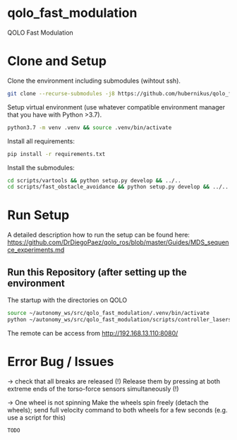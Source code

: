 # qolo_fast_modulation
QOLO Fast Modulation


# Clone and Setup
Clone the environment including submodules (wihtout ssh).
``` bash
git clone --recurse-submodules -j8 https://github.com/hubernikus/qolo_fast_modulation
```

Setup virtual environment (use whatever compatible environment manager that you have with Python >3.7).

``` bash
python3.7 -m venv .venv && source .venv/bin/activate
```

Install all requirements:
``` bash
pip install -r requirements.txt
```

Install the submodules:
``` bash
cd scripts/vartools && python setup.py develop && ../..
cd scripts/fast_obstacle_avoidance && python setup.py develop && ../..
```
<!-- cd scripts/fast_obstacle_avoidance && python setup.py develop && ../.. -->



# Run Setup
A detailed description how to run the setup can be found here:
https://github.com/DrDiegoPaez/qolo_ros/blob/master/Guides/MDS_sequence_experiments.md


## Run this Repository (after setting up the environment
The startup with the directories on QOLO
``` bash
source ~/autonomy_ws/src/qolo_fast_modulation/.venv/bin/activate
python ~/autonomy_ws/src/qolo_fast_modulation/scripts/controller_laserscan.py
```

The remote can be access from http://192.168.13.110:8080/


# Error Bug / Issues
-> check that all breaks are released (!)
Release them by pressing at both extreme ends of the torso-force sensors simultaneously (!)

-> One wheel is not spinning
Make the wheels spin freely (detach the wheels); send full velocity command to both wheels for a few seconds (e.g. use a script for this)
``` bash
TODO
```



